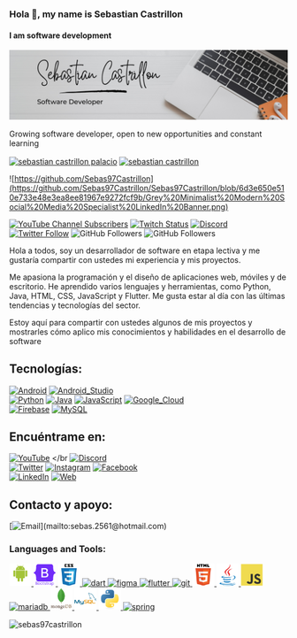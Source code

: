 ### Hola 👋, my name is Sebastian Castrillon
#### I am software development
![I am software development](https://github.com/Sebas97Castrillon/Sebas97Castrillon/blob/main/Grey%20Minimalist%20Modern%20Social%20Media%20Specialist%20LinkedIn%20Banner.png)

Growing software developer, open to new opportunities and constant learning

<p align="left">
<a href="https://www.linkedin.com/in/sebastian-castrillon-palacio-45609817b/" target="blank"><img align="center" src="https://raw.githubusercontent.com/rahuldkjain/github-profile-readme-generator/master/src/images/icons/Social/linked-in-alt.svg" alt="sebastian castrillon palacio" height="30" width="40" /></a>
<a href="https://www.facebook.com/profile.php?id=100089485547431" target="blank"><img align="center" src="https://raw.githubusercontent.com/rahuldkjain/github-profile-readme-generator/master/src/images/icons/Social/facebook.svg" alt="sebastian castrillon" height="30" width="40" /></a>
</p>


![https://github.com/Sebas97Castrillon](https://github.com/Sebas97Castrillon/Sebas97Castrillon/blob/6d3e650e510e733e48e3ea8ee81967e9272fcf9b/Grey%20Minimalist%20Modern%20Social%20Media%20Specialist%20LinkedIn%20Banner.png)

[![YouTube Channel Subscribers](https://img.shields.io/youtube/channel/subscribers/UCxPD7bsocoAMq8Dj18kmGyQ?style=social)]()
[![Twitch Status](https://img.shields.io/twitch/status/mouredev?style=social)]()
[![Discord](https://img.shields.io/discord/729672926432985098?style=social&label=Discord&logo=discord)]()
[![Twitter Follow](https://img.shields.io/twitter/follow/mouredev?style=social)]()
![GitHub Followers](https://img.shields.io/github/followers/mouredev?style=social)
![GitHub Followers](https://img.shields.io/github/stars/mouredev?style=social)

Hola a todos, soy un desarrollador de software en etapa lectiva y me gustaría compartir con ustedes mi experiencia y mis proyectos. 

Me apasiona la programación y el diseño de aplicaciones web, móviles y de escritorio. He aprendido varios lenguajes y herramientas, como Python, Java, HTML, CSS, JavaScript y Flutter. Me gusta estar al día con las últimas tendencias y tecnologías del sector. 

Estoy aquí para compartir con ustedes algunos de mis proyectos y mostrarles cómo aplico mis conocimientos y habilidades en el desarrollo de software

## Tecnologías:
[![Android](https://img.shields.io/badge/Android-3DDC84?style=for-the-badge&logo=android&logoColor=white&labelColor=101010)]()
[![Android_Studio](https://img.shields.io/badge/Android_Studio-3DDC84?style=for-the-badge&logo=android-studio&logoColor=white&labelColor=101010)]()
</br>
[![Python](https://img.shields.io/badge/Python-yellow?style=for-the-badge&logo=python&logoColor=white&labelColor=101010)]()
[![Java](https://img.shields.io/badge/Java-007396?style=for-the-badge&logo=java&logoColor=white&labelColor=101010)]()
[![JavaScript](https://img.shields.io/badge/JavaScript-F7DF1E?style=for-the-badge&logo=javascript&logoColor=white&labelColor=101010)]()
[![Google_Cloud](https://img.shields.io/badge/Google_Cloud-4285F4?style=for-the-badge&logo=googlecloud&logoColor=white&labelColor=101010)]()
</br>
[![Firebase](https://img.shields.io/badge/Firebase-FFCA28?style=for-the-badge&logo=firebase&logoColor=white&labelColor=101010)]()
[![MySQL](https://img.shields.io/badge/MySQL-4479A1?style=for-the-badge&logo=mysql&logoColor=white&labelColor=101010)]()
</br>

## Encuéntrame en:

[![YouTube](https://img.shields.io/badge/YouTube-Mouredev_TV-FF0000?style=for-the-badge&logo=youtube&logoColor=white&labelColor=101010)](https://www.youtube.com/channel/UCsLwfNIu3k5nk3RwX_3Q_Sg)
</br
[![Discord](https://img.shields.io/badge/Discord-mouredev-5865F2?style=for-the-badge&logo=discord&logoColor=white&labelColor=101010)]()
</br>
[![Twitter](https://img.shields.io/badge/Twitter-@mouredev-1DA1F2?style=for-the-badge&logo=twitter&logoColor=white&labelColor=101010)]()
[![Instagram](https://img.shields.io/badge/Instagram-@mouredev-E4405F?style=for-the-badge&logo=instagram&logoColor=white&labelColor=101010)]()
[![Facebook](https://img.shields.io/badge/Facebook-@mouredev-1877F2?style=for-the-badge&logo=facebook&logoColor=white&labelColor=101010)]()
</br>
[![LinkedIn](https://img.shields.io/badge/https://www.linkedin.com/in/sebastian-castrillon-palacio-45609817b/?style=for-the-badge&logo=linkedin&logoColor=white&labelColor=101010)]()
[![Web](https://img.shields.io/badge/Web-MoureDev.com-14a1f0?style=for-the-badge&logo=dev.to&logoColor=white&labelColor=101010)]()

## Contacto y apoyo:

[![Email](https://img.shields.io/badge/braismoure@mouredev.com-email_personal_(respuesta_lenta)-D14836?style=for-the-badge&logo=gmail&logoColor=white&labelColor=101010)](mailto:sebas.2561@hotmail.com)



<h3 align="left">Languages and Tools:</h3>
<p align="left"> <a href="https://developer.android.com" target="_blank" rel="noreferrer"> <img src="https://raw.githubusercontent.com/devicons/devicon/master/icons/android/android-original-wordmark.svg" alt="android" width="40" height="40"/> </a> <a href="https://getbootstrap.com" target="_blank" rel="noreferrer"> <img src="https://raw.githubusercontent.com/devicons/devicon/master/icons/bootstrap/bootstrap-plain-wordmark.svg" alt="bootstrap" width="40" height="40"/> </a> <a href="https://www.w3schools.com/css/" target="_blank" rel="noreferrer"> <img src="https://raw.githubusercontent.com/devicons/devicon/master/icons/css3/css3-original-wordmark.svg" alt="css3" width="40" height="40"/> </a> <a href="https://dart.dev" target="_blank" rel="noreferrer"> <img src="https://www.vectorlogo.zone/logos/dartlang/dartlang-icon.svg" alt="dart" width="40" height="40"/> </a> <a href="https://www.figma.com/" target="_blank" rel="noreferrer"> <img src="https://www.vectorlogo.zone/logos/figma/figma-icon.svg" alt="figma" width="40" height="40"/> </a> <a href="https://flutter.dev" target="_blank" rel="noreferrer"> <img src="https://www.vectorlogo.zone/logos/flutterio/flutterio-icon.svg" alt="flutter" width="40" height="40"/> </a> <a href="https://git-scm.com/" target="_blank" rel="noreferrer"> <img src="https://www.vectorlogo.zone/logos/git-scm/git-scm-icon.svg" alt="git" width="40" height="40"/> </a> <a href="https://www.w3.org/html/" target="_blank" rel="noreferrer"> <img src="https://raw.githubusercontent.com/devicons/devicon/master/icons/html5/html5-original-wordmark.svg" alt="html5" width="40" height="40"/> </a> <a href="https://www.java.com" target="_blank" rel="noreferrer"> <img src="https://raw.githubusercontent.com/devicons/devicon/master/icons/java/java-original.svg" alt="java" width="40" height="40"/> </a> <a href="https://developer.mozilla.org/en-US/docs/Web/JavaScript" target="_blank" rel="noreferrer"> <img src="https://raw.githubusercontent.com/devicons/devicon/master/icons/javascript/javascript-original.svg" alt="javascript" width="40" height="40"/> </a> <a href="https://mariadb.org/" target="_blank" rel="noreferrer"> <img src="https://www.vectorlogo.zone/logos/mariadb/mariadb-icon.svg" alt="mariadb" width="40" height="40"/> </a> <a href="https://www.mongodb.com/" target="_blank" rel="noreferrer"> <img src="https://raw.githubusercontent.com/devicons/devicon/master/icons/mongodb/mongodb-original-wordmark.svg" alt="mongodb" width="40" height="40"/> </a> <a href="https://www.mysql.com/" target="_blank" rel="noreferrer"> <img src="https://raw.githubusercontent.com/devicons/devicon/master/icons/mysql/mysql-original-wordmark.svg" alt="mysql" width="40" height="40"/> </a> <a href="https://www.python.org" target="_blank" rel="noreferrer"> <img src="https://raw.githubusercontent.com/devicons/devicon/master/icons/python/python-original.svg" alt="python" width="40" height="40"/> </a> <a href="https://spring.io/" target="_blank" rel="noreferrer"> <img src="https://www.vectorlogo.zone/logos/springio/springio-icon.svg" alt="spring" width="40" height="40"/> </a> </p>

<p><img align="center" src="https://github-readme-stats.vercel.app/api/top-langs?username=sebas97castrillon&show_icons=true&locale=en&layout=compact" alt="sebas97castrillon" /></p>
